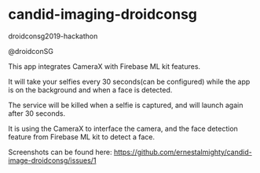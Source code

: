 # candid-imaging-droidconsg
droidconsg2019-hackathon

@droidconSG


This app integrates CameraX with Firebase ML kit features.

It will take your selfies every 30 seconds(can be configured) while the app is on the background and when a face is detected.

The service will be killed when a selfie is captured, and will launch again after 30 seconds.

It is using the CameraX to interface the camera, and the face detection feature from Firebase ML kit to detect a face.

Screenshots can be found here: https://github.com/ernestalmighty/candid-image-droidconsg/issues/1
